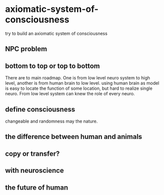 # axiomatic-system-of-consciousness
try to build an axiomatic system of consciousness

## NPC problem

## bottom to top or top to bottom
There are to main roadmap. One is from low level neuro system to high level, another is from human brain to low level. using human brain as model is easy to locate the function of some location, but hard to realize single neuro. From low level system can knew the role of every neuro.
## define consciousness
changeable and randomness may the nature.
## the difference between human and animals

## copy or transfer?

## with neuroscience

## the future of human
